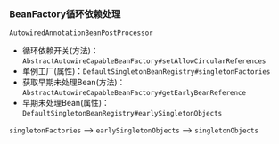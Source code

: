 ### BeanFactory循环依赖处理
`AutowiredAnnotationBeanPostProcessor`
- 循环依赖开关(方法)：`AbstractAutowireCapableBeanFactory#setAllowCircularReferences`
- 单例工厂(属性)：`DefaultSingletonBeanRegistry#singletonFactories`
- 获取早期未处理Bean(方法)：`AbstractAutowireCapableBeanFactory#getEarlyBeanReference`
- 早期未处理Bean(属性)：`DefaultSingletonBeanRegistry#earlySingletonObjects`

`singletonFactories` --> `earlySingletonObjects` --> `singletonObjects` 
